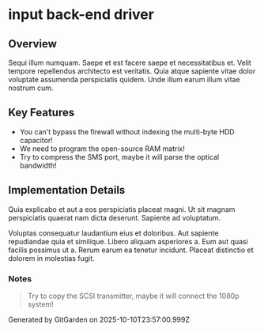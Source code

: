 # input back-end driver

## Overview
Sequi illum numquam. Saepe et est facere saepe et necessitatibus et. Velit tempore repellendus architecto est veritatis. Quia atque sapiente vitae dolor voluptate assumenda perspiciatis quidem. Unde illum earum illum vitae nostrum cum.

## Key Features
- You can't bypass the firewall without indexing the multi-byte HDD capacitor!
- We need to program the open-source RAM matrix!
- Try to compress the SMS port, maybe it will parse the optical bandwidth!

## Implementation Details
Quia explicabo et aut a eos perspiciatis placeat magni. Ut sit magnam perspiciatis quaerat nam dicta deserunt. Sapiente ad voluptatum.
 Voluptas consequatur laudantium eius et doloribus. Aut sapiente repudiandae quia et similique. Libero aliquam asperiores a. Eum aut quasi facilis possimus ut a. Rerum earum ea tenetur incidunt. Placeat distinctio et dolorem in molestias fugit.

### Notes
> Try to copy the SCSI transmitter, maybe it will connect the 1080p system!

Generated by GitGarden on 2025-10-10T23:57:00.999Z